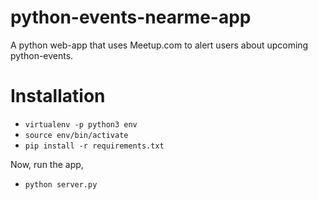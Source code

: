 # python-events-nearme-app
A python web-app that uses Meetup.com to alert users about upcoming python-events. 

# Installation

* `virtualenv -p python3 env`
* `source env/bin/activate`
* `pip install -r requirements.txt`

Now, run the app,

* `python server.py`
